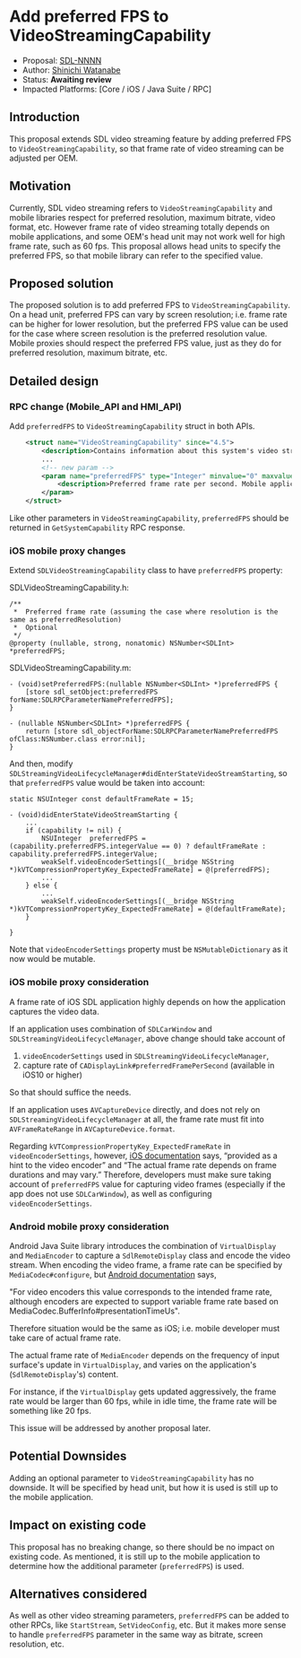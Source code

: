 # Add preferred FPS to VideoStreamingCapability

* Proposal: [SDL-NNNN](NNNN-add-preferred-FPS.md)
* Author: [Shinichi Watanabe](https://github.com/shiniwat)
* Status: **Awaiting review**
* Impacted Platforms: [Core / iOS / Java Suite / RPC]

## Introduction

This proposal extends SDL video streaming feature by adding preferred FPS to `VideoStreamingCapability`, so that frame rate of video streaming can be adjusted per OEM.

## Motivation

Currently, SDL video streaming refers to `VideoStreamingCapability` and mobile libraries respect for preferred resolution, maximum bitrate, video format, etc.
However frame rate of video streaming totally depends on mobile applications, and some OEM's head unit may not work well for high frame rate, such as 60 fps.
This proposal allows head units to specify the preferred FPS, so that mobile library can refer to the specified value. 

## Proposed solution

The proposed solution is to add preferred FPS to `VideoStreamingCapability`. On a head unit, preferred FPS can vary by screen resolution; i.e. frame rate can be higher for lower resolution, but the preferred FPS value can be used for the case where screen resolution is the preferred resolution value.
Mobile proxies should respect the preferred FPS value, just as they do for preferred resolution, maximum bitrate, etc.

## Detailed design

### RPC change (Mobile_API and HMI_API)

Add `preferredFPS` to `VideoStreamingCapability` struct in both APIs.

```xml
    <struct name="VideoStreamingCapability" since="4.5">
        <description>Contains information about this system's video streaming capabilities.</description>
        ...
        <!-- new param -->
        <param name="preferredFPS" type="Integer" minvalue="0" maxvalue="2147483647" mandatory="false">
            <description>Preferred frame rate per second. Mobile application should take this value into account for capturing and encoding video frame.</description>
        </param>
    </struct>
```

Like other parameters in `VideoStreamingCapability`, `preferredFPS` should be returned in `GetSystemCapability` RPC response.

### iOS mobile proxy changes

Extend `SDLVideoStreamingCapability` class to have `preferredFPS` property:

SDLVideoStreamingCapability.h:

```objc
/**
 *  Preferred frame rate (assuming the case where resolution is the same as preferredResolution)
 *  Optional
 */
@property (nullable, strong, nonatomic) NSNumber<SDLInt> *preferredFPS;

```

SDLVideoStreamingCapability.m:
```objc
- (void)setPreferredFPS:(nullable NSNumber<SDLInt> *)preferredFPS {
    [store sdl_setObject:preferredFPS forName:SDLRPCParameterNamePreferredFPS];
}

- (nullable NSNumber<SDLInt> *)preferredFPS {
    return [store sdl_objectForName:SDLRPCParameterNamePreferredFPS ofClass:NSNumber.class error:nil];
}
```

And then, modify `SDLStreamingVideoLifecycleManager#didEnterStateVideoStreamStarting`, so that `preferredFPS` value would be taken into account:
```objc
static NSUInteger const defaultFrameRate = 15;

- (void)didEnterStateVideoStreamStarting {
    ...
    if (capability != nil) {
        NSUInteger  preferredFPS = (capability.preferredFPS.integerValue == 0) ? defaultFrameRate : capability.preferredFPS.integerValue;
        weakSelf.videoEncoderSettings[(__bridge NSString *)kVTCompressionPropertyKey_ExpectedFrameRate] = @(preferredFPS);
        ...
    } else {
        ...
        weakSelf.videoEncoderSettings[(__bridge NSString *)kVTCompressionPropertyKey_ExpectedFrameRate] = @(defaultFrameRate);
    }

}
```
Note that `videoEncoderSettings` property must be `NSMutableDictionary` as it now would be mutable.

### iOS mobile proxy consideration

A frame rate of iOS SDL application highly depends on how the application captures the video data.

If an application uses combination of `SDLCarWindow` and `SDLStreamingVideoLifecycleManager`, above change should take account of
1) `videoEncoderSettings` used in `SDLStreamingVideoLifecycleManager`,
2) capture rate of `CADisplayLink#preferredFramePerSecond` (available in iOS10 or higher)

So that should suffice the needs.

If an application uses `AVCaptureDevice` directly, and does not rely on `SDLStreamingVideoLifecycleManager` at all, the frame rate must fit into `AVFrameRateRange` in `AVCaptureDevice.format`.

Regarding `kVTCompressionPropertyKey_ExpectedFrameRate` in `videoEncoderSettings`, however, [iOS documentation](https://developer.apple.com/documentation/videotoolbox/kvtcompressionpropertykey_expectedframerate) says, “provided as a hint to the video encoder” and “The actual frame rate depends on frame durations and may vary.”
Therefore, developers must make sure taking account of `preferredFPS` value for capturing video frames (especially if the app does not use `SDLCarWindow`), as well as configuring `videoEncoderSettings`.

### Android mobile proxy consideration

Android Java Suite library introduces the combination of `VirtualDisplay` and `MediaEncoder` to capture a `SdlRemoteDisplay` class and encode the video stream.
When encoding the video frame, a frame rate can be specified by `MediaCodec#configure`, but [Android documentation](https://developer.android.com/reference/android/media/MediaFormat.html#KEY_FRAME_RATE) says,

"For video encoders this value corresponds to the intended frame rate, although encoders are expected to support variable frame rate based on MediaCodec.BufferInfo#presentationTimeUs".

Therefore situation would be the same as iOS; i.e. mobile developer must take care of actual frame rate.

The actual frame rate of `MediaEncoder` depends on the frequency of input surface's update in `VirtualDisplay`, and varies on the application's (`SdlRemoteDisplay`'s) content.

For instance, if the `VirtualDisplay` gets updated aggressively, the frame rate would be larger than 60 fps, while in idle time, the frame rate will be something like 20 fps.

This issue will be addressed by another proposal later.

## Potential Downsides

Adding an optional parameter to `VideoStreamingCapability` has no downside. It will be specified by head unit, but how it is used is still up to the mobile application.

## Impact on existing code

This proposal has no breaking change, so there should be no impact on existing code. As mentioned, it is still up to the mobile application to determine how the additional parameter (`preferredFPS`) is used.

## Alternatives considered

As well as other video streaming parameters, `preferredFPS` can be added to other RPCs, like `StartStream`, `SetVideoConfig`, etc.
But it makes more sense to handle `preferredFPS` parameter in the same way as bitrate, screen resolution, etc.